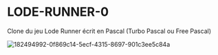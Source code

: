 # LODE-RUNNER-0
Clone du jeu Lode Runner écrit en Pascal (Turbo Pascal ou Free Pascal)

![182494992-0f869c14-5ecf-4315-8697-901c3ee5c84a](https://github.com/gladir/LODE-RUNNER-0/assets/11842176/59ab1adb-0624-4bb1-aefe-1722656fb639)
